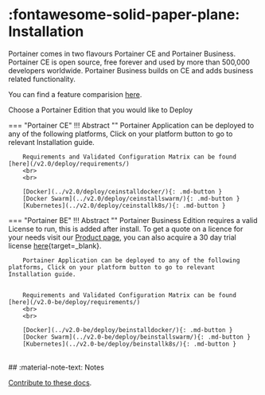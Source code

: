 # :fontawesome-solid-paper-plane: Installation

Portainer comes in two flavours Portainer CE and Portainer Business. Portainer CE is open source, free forever and used by more than 500,000 developers worldwide. Portainer Business builds on CE and adds business related functionality.

You can find a feature comparision [here](https://www.portainer.io/products).


Choose a Portainer Edition that you would like to Deploy

=== "Portainer CE"
    !!! Abstract ""
        Portainer Application can be deployed to any of the following platforms, Click on your platform button to go to relevant Installation guide.


        Requirements and Validated Configuration Matrix can be found [here](/v2.0/deploy/requirements/)
        <br>
        <br>

        [Docker](../v2.0/deploy/ceinstalldocker/){: .md-button }
        [Docker Swarm](../v2.0/deploy/ceinstallswarm/){: .md-button }
        [Kubernetes](../v2.0/deploy/ceinstallk8s/){: .md-button }
        
=== "Portainer BE"
    !!! Abstract ""
        Portainer Business Edition requires a valid License to run, this is added after install. To get a quote on a licence for your needs visit our [Product page](https://www.portainer.io/products/portainer-business-pricing), you can also acquire a 30 day trial license [here](https://www.portainer.io/cs/c/?cta_guid=e7ecf652-0dc4-4573-98fd-625c998881c0&signature=AAH58kHAbNkEVsCC-NRo1IbuaqqghzuG_w&pageId=34661871872&placement_guid=27c1272a-fd17-42e5-8434-995186df6b30&click=a2e34f07-577d-41f4-b431-766da3b248f1&hsutk=baf3ff7dd5eac1063485049de23c94b7&canon=https%3A%2F%2Fwww.portainer.io%2F&portal_id=4731999&redirect_url=APefjpGiR1deqnkdtUJaPieCYM8eTjZYGmfVDPkpMGDPEDgPhzoocs3Bp9amAcaosCVU6OO-1xfPkj8YCNwOIiead1AE0EhsVLiEAgTt-Ej87_LgEY_V9AJWxOLbPB8Tcerk5CRahbYj5gZStnziiPwX_gCm7u6VBOkMErpCVQvcpbtKt0e2hN4dnYY15o7Jawfk_fM8AIEy19Kf4T0WD7kQPuvYS7BFcuHisNBFs5Fu87085y9hNn4&__hstc=146943656.baf3ff7dd5eac1063485049de23c94b7.1611489451749.1612961821682.1612999980872.20&__hssc=146943656.1.1612999980872&__hsfp=3914124624&contentType=standard-page){target=_blank}. 


        Portainer Application can be deployed to any of the following platforms, Click on your platform button to go to relevant Installation guide.


        Requirements and Validated Configuration Matrix can be found [here](/v2.0-be/deploy/requirements/)
        <br>
        <br>

        [Docker](../v2.0-be/deploy/beinstalldocker/){: .md-button }
        [Docker Swarm](../v2.0-be/deploy/beinstallswarm/){: .md-button }
        [Kubernetes](../v2.0-be/deploy/beinstallk8s/){: .md-button }

<br>
## :material-note-text: Notes

[Contribute to these docs](https://github.com/portainer/portainer-docs/blob/master/contributing.md).
